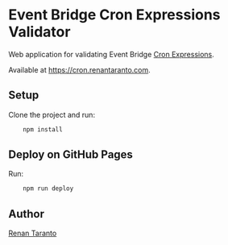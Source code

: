 # Event Bridge Cron Expressions Validator

Web application for validating Event Bridge [Cron Expressions](https://docs.aws.amazon.com/eventbridge/latest/userguide/eb-cron-expressions.html). 

Available at https://cron.renantaranto.com.

## Setup

Clone the project and run:

```sh
    npm install
```

## Deploy on GitHub Pages

Run:

```sh
    npm run deploy
```

## Author

[Renan Taranto](https://renantaranto.com)
